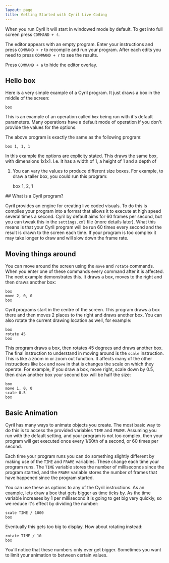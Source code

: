 ```yaml
---
layout: page
title: Getting Started with Cyril Live Coding
---
```


When you run Cyril it will start in windowed mode by default. To get into full
screen press `COMMAND + f`.

The editor appears with an empty program. Enter your instructions and press
`COMMAND + r` to recompile and run your program. After each edits you need to
press `COMMAND + r` to see the results.

Press `COMMAND + a` to hide the editor overlay.


## Hello box

Here is a very simple example of a Cyril program. It just draws a box in the
middle of the screen:

    box

This is an example of an operation called `box` being run with it's default
parameters. Many operations have a default mode of operation if you don't
provide the values for the options.

The above program is exactly the same as the following program:

    box 1, 1, 1

In this example the options are explicity stated. This draws the same box,
with dimensions 1x1x1. I.e. It has a width of 1, a height of 1 and a depth of
1. You can vary the values to produce different size boxes. For example, to
draw a taller box, you could run this program:

    box 1, 2, 1

## What is a Cyril program?

Cyril provides an engine for creating live coded visuals. To do this is compiles
your program into a format that allows it to execute at high speed several times
a second. Cyril by default aims for 60 frames per second, but you can tweak this
in the `settings.xml` file (more details later). What this means is that your
Cyril program will be run 60 times every second and the result is drawn to the
screen each time. If your program is too complex it may take longer to draw and
will slow down the frame rate.

## Moving things around

You can move around the screen using the `move` and `rotate` commands. When
you enter one of these commands every command after it is affected. The next
example demonstrates this. It draws a box, moves to the right and then draws
another box:

    box
    move 2, 0, 0
    box

Cyril programs start in the centre of the screen. This program draws a box
there and then moves 2 places to the right and draws another box. You can also
rotate the current drawing location as well, for example:

    box
    rotate 45
    box

This program draws a box, then rotates 45 degrees and draws another box. The
final instruction to understand in moving around is the `scale` instruction.
This is like a zoom in or zoom out function. It affects many of the other
instructions like `box` and `move` in that is changes the scale on which they
operate. For example, if you draw a box, move right, scale down by 0.5, then
draw another box your second box will be half the size:

    box
    move 1, 0, 0
    scale 0.5
    box

## Basic Animation

Cyril has many ways to animate objects you create. The most basic way to do this
is to access the provided variables `TIME` and `FRAME`. Assuming you run with
the default setting, and your program is not too complex, then your program
will get executed once every 1/60th of a second, or 60 times per second.

Each time your program runs you can do something slightly different by making
use of the `TIME` and `FRAME` variables. These change each time your program
runs. The `TIME` variable stores the number of milliseconds since the program
started, and the `FRAME` variable stores the number of frames that have happened
since the program started.

You can use these as options to any of the Cyril instructions. As an example,
lets draw a box that gets bigger as time ticks by. As the time variable
increases by 1 per millisecond it is going to get big very quickly, so we
reduce it's effect by dividing the number:

    scale TIME / 1000
    box

Eventually this gets too big to display. How about rotating instead:

    rotate TIME / 10
    box

You'll notice that these numbers only ever get bigger. Sometimes you want to
limit your animation to between certain values.

